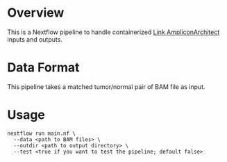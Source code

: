 # Overview
This is a Nextflow pipeline to handle containerized [Link AmpliconArchitect]([URL](https://github.com/virajbdeshpande/AmpliconArchitect)) inputs and outputs.

# Data Format
This pipeline takes a matched tumor/normal pair of BAM file as input.

# Usage
```
nextflow run main.nf \
  --data <path to BAM files> \
  --outdir <path to output directory> \
  --test <true if you want to test the pipeline; default false>
```
